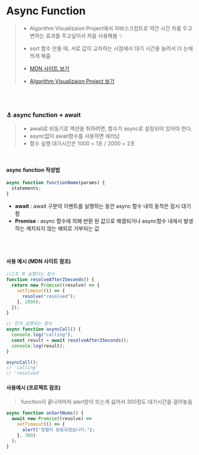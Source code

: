 # Async Function

> - Algorithm Visualizaion Project에서 자바스크립트로 약간 시간 차를 두고 변하는 효과를 주고싶어서 처음 사용해봄 ✨
> - sort 함수 만들 때, 서로 값이 교차하는 시점에서 대기 시간을 늘려서 더 눈에 띄게 해줌
>
> - [MDN 사이트 보기](https://wiki.developer.mozilla.org/ko/docs/Web/JavaScript/Reference/Statements/async_function)
> - [Algorithm Visualizaion Project 보기](https://github.com/Kayaleeeee/algorithm_study)

<br/><br/>

### ⚓️ async function + await

> - await로 비동기로 액션을 취하려면, 함수가 async로 설정되어 있어야 한다.
> - async없이 await함수를 사용하면 에러남
> - 함수 실행 대기시간은 1000 = 1초 / 2000 = 2초

 <br/>

#### async function 작성법

```javascript
async function functionName(params) {
  statements;
}
```

- **await** : await 구문의 이벤트를 실행하는 동안 async 함수 내의 동작은 잠시 대기함
- **Promise** : async 함수에 의해 반환 된 값으로 해결되거나 async함수 내에서 발생하는 캐치되지 않는 예외로 거부되는 값

<br/><br/>

#### 사용 예시 (MDN 사이트 참조)

```javascript
//2초 후 실행되는 함수
function resolveAfter2Seconds() {
  return new Promise((resolve) => {
    setTimeout(() => {
      resolve("resolved");
    }, 2000);
  });
}

// 먼저 실행되는 함수
async function asyncCall() {
  console.log("calling");
  const result = await resolveAfter2Seconds();
  console.log(result);
}

asyncCall();
// 'calling'
// 'resolved'
```

#### 사용예시 (프로젝트 잠조)

> function이 끝나자마자 alert창이 뜨는게 싫어서 300정도 대기시간을 걸어놓음

```javascript
async function onSortNums() {
  await new Promise((resolve) =>
    setTimeout(() => {
      alert("정렬이 완료되었습니다.");
    }, 300)
  );
}
```

